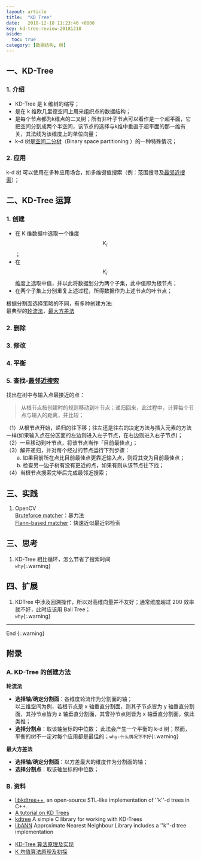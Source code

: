 ```yaml
---
layout: article
title:  "KD Tree"
date:   2018-12-18 11:23:40 +0800
key: kd-tree-review-20181218
aside:
  toc: true
category: [数据结构, 树]
---
```


## 一、KD-Tree
### 1. 介绍  
- KD-Tree 是 k 维树的缩写；
- 是在 k 维欧几里德空间上用来组织点的数据结构；  
- 是每个节点都为k维点的二叉树；所有非叶子节点可以看作是一个超平面，它把空间分割成两个半空间，该节点的选择与k维中垂直于超平面的那一维有关，其法线为该维度上的单位向量；  
- k-d 树是[空间二分树](https://zh.wikipedia.org/w/index.php?title=%E7%A9%BA%E9%97%B4%E4%BA%8C%E5%88%86%E6%A0%91&action=edit&redlink=1)（Binary space partitioning ）的一种特殊情况；  

### 2. 应用
k-d 树 可以使用在多种应用场合，如多维键值搜索（例：范围搜寻及[最邻近搜索](https://zh.wikipedia.org/wiki/%E6%9C%80%E9%82%BB%E8%BF%91%E6%90%9C%E7%B4%A2)）；  

## 二、KD-Tree 运算
### 1. 创建
- 在 K 维数据中选取一个维度 $$K_i$$；  
- 在 $$K_i$$ 维度上选取中值，并以此将数据划分为两个子集，此中值即为根节点；  
- 在两个子集上分别重复上述过程，所得数据作为上述节点的叶节点；  

根据分割面选择策略的不同，有多种创建方法:  
最典型的[轮流法](#dims_flow)，[最大方差法](#max_variance)

### 2. 删除

### 3. 修改

### 4. 平衡  

### 5. 查找-[最邻近搜索](/机器学习/分类-ml/2018/12/18/KNN.html)
找出在树中与输入点最接近的点：   
> 从根节点按创建时的规则移动到叶节点；递归回来，此过程中，计算每个节点与输入的距离，并比较；

（1）从根节点开始，递归的往下移；往左还是往右的决定方法与插入元素的方法一样(如果输入点在分区面的左边则进入左子节点，在右边则进入右子节点)；  
（2）一旦移动到叶节点，将该节点当作「目前最佳点」；  
（3）解开递归，并对每个经过的节点运行下列步骤：  
  &emsp;&emsp;a. 如果目前所在点比目前最佳点更靠近输入点，则将其变为目前最佳点；  
  &emsp;&emsp;b. 检查另一边子树有没有更近的点，如果有则从该节点往下找；  
（4）当根节点搜索完毕后完成最邻近搜索；  

## 三、实践
1. OpenCV  
[Bruteforce matcher](https://docs.opencv.org/3.0-beta/doc/py_tutorials/py_feature2d/py_matcher/py_matcher.html)：暴力法  
[Flann-based matcher](https://docs.opencv.org/3.0-beta/doc/py_tutorials/py_feature2d/py_matcher/py_matcher.html)：快速近似最近邻检索  

## 三、思考
1. KD-Tree 相比循环，怎么节省了搜索时间  
`why`{:.warning}  

## 四、扩展
1. KDTree 中涉及回溯操作，所以对高维向量并不友好；通常维度超过 200 效率就不好，此时应该用 Ball Tree；  
`why`{:.warning}  

-------------------  
 End
{:.warning}  

## 附录
### A. KD-Tree 的创建方法  
<span id="dims_flow">**轮流法**</span>  
- **选择轴/确定分割面**：各维度轮流作为分割面的轴；  
以三维空间为例，若根节点是 x 轴垂直分割面，则其子节点皆为 y 轴垂直分割面，其孙节点皆为 z 轴垂直分割面，其曾孙节点则皆为 x 轴垂直分割面，依此类推；  
- **选择分割点**：取该轴坐标的中位数；
此法会产生一个平衡的 k-d 树；然而，平衡的树不一定对每个应用都是最佳的；`why-什么情况下不好`{:.warning}  

<span id="max_variance">**最大方差法**</span>  
- **选择轴/确定分割面**：以方差最大的维度作为分割面的轴；  
- **选择分割点**：取该轴坐标的中位数；  


### B. 资料
* [libkdtree++](https://web.archive.org/web/20170617153811/http://libkdtree.alioth.debian.org/), an open-source STL-like implementation of ''k''-d trees in C++.
* [A tutorial on KD Trees](https://web.archive.org/web/20110716085331/http://www.autonlab.org/autonweb/14665/version/2/part/5/data/moore-tutorial.pdf?branch=main&language=en)
* [kdtree](http://code.google.com/p/kdtree/) A simple C library for working with KD-Trees
* [libANN](http://www.cs.umd.edu/~mount/ANN/) Approximate Nearest Neighbour Library includes a ''k''-d tree implementation
- [KD-Tree 算法原理及实现](https://leileiluoluo.com/posts/kdtree-algorithm-and-implementation.html)
- [K 均值算法原理及初探](https://blog.csdn.net/skyline0623/article/details/8154911)

[^3]:A. Babenko and V. Lempitsky. Aggregating local deep features for image retrieval. In International Conference on Computer Vision (ICCV), December 2015.  
[^11]:Y. Kalantidis, C. Mellina, and S. Osindero. Cross-dimensional weighting for aggregated deep convolutional features. arXiv:1512.04065, 2015.
